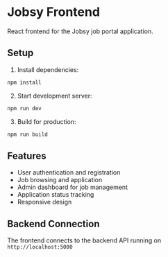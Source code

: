 # Jobsy Frontend

React frontend for the Jobsy job portal application.

## Setup

1. Install dependencies:
```bash
npm install
```

2. Start development server:
```bash
npm run dev
```

3. Build for production:
```bash
npm run build
```

## Features

- User authentication and registration
- Job browsing and application
- Admin dashboard for job management
- Application status tracking
- Responsive design

## Backend Connection

The frontend connects to the backend API running on `http://localhost:5000`